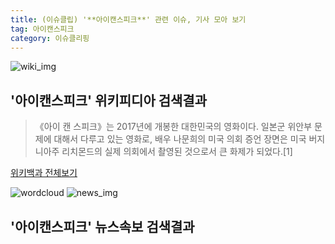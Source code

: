 ```yaml
---
title: (이슈클립) '**아이캔스피크**' 관련 이슈, 기사 모아 보기
tag: 아이캔스피크
category: 이슈클리핑
---
```

![wiki_img](https://user-images.githubusercontent.com/42597476/44503234-41136a80-a6d0-11e8-9071-6fc6418eafe4.png)
## **'**아이캔스피크**'** 위키피디아 검색결과
>《아이 캔 스피크》는 2017년에 개봉한 대한민국의 영화이다. 일본군 위안부 문제에 대해서 다루고 있는 영화로, 배우 나문희의 미국 의회 증언 장면은 미국 버지니아주 리치몬드의 실제 의회에서 촬영된 것으로서 큰 화제가 되었다.[1]

<a href="https://ko.wikipedia.org/wiki/아이캔스피크" target="_blank">위키백과 전체보기</a>

![wordcloud](https://s3.ap-northeast-2.amazonaws.com/lyrics101-wordcloud/2018-09-24-1537792358.png)
![news_img](https://user-images.githubusercontent.com/42597476/44507050-1206f400-a6e4-11e8-8d98-7ffbfebb353f.png)
## **'**아이캔스피크**'** 뉴스속보 검색결과

